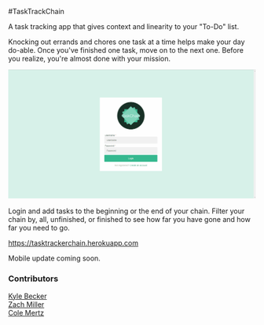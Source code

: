 #TaskTrackChain

A task tracking app that gives context and linearity to your "To-Do" list. 

Knocking out errands and chores one task at a time helps make your day do-able. Once you've finished one task, move on to the next one. Before you realize, you're almost done with your mission.

<img src="./readMeGif/TaskChain.gif">

Login and add tasks to the beginning or the end of your chain. Filter your chain by, all, unfinished, or finished to see how far you have gone and how far you need to go.

<a href= "https://tasktrackerchain.herokuapp.com/">https://tasktrackerchain.herokuapp.com</a>

Mobile update coming soon. 

<h3>Contributors</h3>
<a href="https://github.com/kmbecker">Kyle Becker</a></br>
<a href="https://github.com/zbmiller">Zach Miller</a></br>
<a href="https://github.com/Cole-Mertz">Cole Mertz</a>
